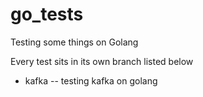 # go_tests
Testing some things on Golang

Every test sits in its own branch listed below
- kafka -- testing kafka on golang

